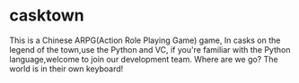 casktown
========

This is a Chinese ARPG(Action Role Playing Game) game, In casks on the legend of the town,use the Python and VC, if you're familiar with the Python language,welcome to join our development team. Where are we go? The world is in their own keyboard!